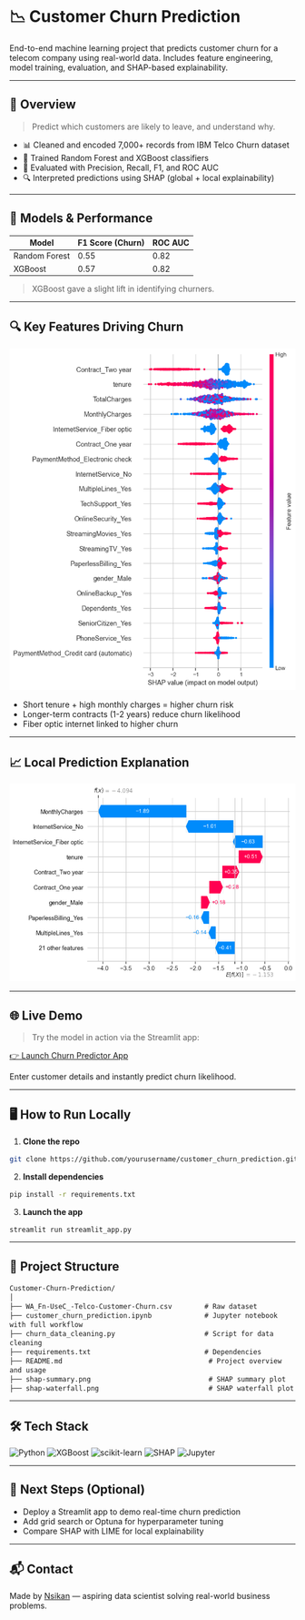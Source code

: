 # 📉 Customer Churn Prediction

End-to-end machine learning project that predicts customer churn for a telecom company using real-world data. Includes feature engineering, model training, evaluation, and SHAP-based explainability.

---

## 🚀 Overview

> Predict which customers are likely to leave, and understand why.

- 📊 Cleaned and encoded 7,000+ records from IBM Telco Churn dataset
- 🧠 Trained Random Forest and XGBoost classifiers
- 🧪 Evaluated with Precision, Recall, F1, and ROC AUC
- 🔍 Interpreted predictions using SHAP (global + local explainability)

---

## 🧠 Models & Performance

| Model           | F1 Score (Churn) | ROC AUC |
|----------------|------------------|---------|
| Random Forest  | 0.55             | 0.82    |
| XGBoost        | 0.57             | 0.82    |

> XGBoost gave a slight lift in identifying churners.

---

## 🔍 Key Features Driving Churn

![SHAP Summary](shap-summary.png)

- Short tenure + high monthly charges = higher churn risk
- Longer-term contracts (1-2 years) reduce churn likelihood
- Fiber optic internet linked to higher churn

---

## 📈 Local Prediction Explanation

![SHAP Waterfall](shap-waterfall.png)

---

## 🌐 Live Demo

> Try the model in action via the Streamlit app:

[👉 Launch Churn Predictor App](https://your-app-name.streamlit.app)

Enter customer details and instantly predict churn likelihood.

---

## 🖥️ How to Run Locally

1. **Clone the repo**
```bash
git clone https://github.com/yourusername/customer_churn_prediction.git
```

2. **Install dependencies**
```bash
pip install -r requirements.txt
```

3. **Launch the app**
```bash
streamlit run streamlit_app.py
```

---

## 📂 Project Structure

```
Customer-Churn-Prediction/
│
├── WA_Fn-UseC_-Telco-Customer-Churn.csv        # Raw dataset
├── customer_churn_prediction.ipynb             # Jupyter notebook with full workflow
├── churn_data_cleaning.py                      # Script for data cleaning
├── requirements.txt                            # Dependencies
├── README.md                                    # Project overview and usage
├── shap-summary.png                             # SHAP summary plot
├── shap-waterfall.png                           # SHAP waterfall plot
```

---

## 🛠️ Tech Stack

![Python](https://img.shields.io/badge/Python-3776AB?logo=python&logoColor=white)
![XGBoost](https://img.shields.io/badge/XGBoost-FF6600?logo=python&logoColor=white)
![scikit-learn](https://img.shields.io/badge/scikit--learn-F7931E?logo=scikit-learn&logoColor=white)
![SHAP](https://img.shields.io/badge/SHAP-000000?logo=python&logoColor=white)
![Jupyter](https://img.shields.io/badge/Jupyter-F37626?logo=jupyter&logoColor=white)

---

## 📌 Next Steps (Optional)
- Deploy a Streamlit app to demo real-time churn prediction
- Add grid search or Optuna for hyperparameter tuning
- Compare SHAP with LIME for local explainability

---

## 📬 Contact

Made by [Nsikan](mailto:nsikanumoh56@gmail.com) — aspiring data scientist solving real-world business problems.